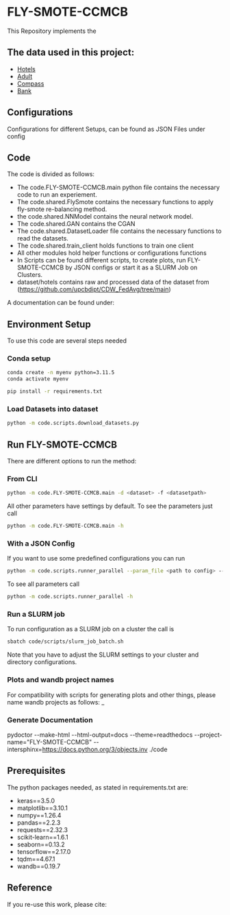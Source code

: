# FLY-SMOTE-CCMCB

This Repository implements the 

## The data used in this project:

* [Hotels](https://github.com/upcbdipt/CDW_FedAvg/tree/main)
* [Adult](https://archive.ics.uci.edu/ml/datasets/adult)
* [Compass](https://www.kaggle.com/datasets/danofer/compass)
* [Bank](https://archive.ics.uci.edu/ml/datasets/bank+marketing)

## Configurations

Configurations for different Setups, can be found as JSON Files under config

## Code

The code is divided as follows:

* The code.FLY-SMOTE-CCMCB.main python file contains the necessary code to run an experiement.
* The code.shared.FlySmote contains the necessary functions to apply fly-smote re-balancing method.
* the code.shared.NNModel contains the neural network model.
* The code.shared.GAN contains the CGAN
* The code.shared.DatasetLoader file contains the necessary functions to read the datasets.
* The code.shared.train_client holds functions to train one client
* All other modules hold helper functions or configurations functions
* In Scripts can be found different scripts, to create plots, run FLY-SMOTE-CCMCB by JSON configs or start it as a SLURM Job on Clusters.
* dataset/hotels contains raw and processed data of the dataset from (https://github.com/upcbdipt/CDW_FedAvg/tree/main)

A documentation can be found under: 

## Environment Setup
To use this code are several steps needed

### Conda setup
```bash
conda create -n myenv python=3.11.5
conda activate myenv

pip install -r requirements.txt
```

### Load Datasets into dataset
```bash
python -m code.scripts.download_datasets.py
```

## Run FLY-SMOTE-CCMCB
There are different options to run the method:

### From CLI
```bash
python -m code.FLY-SMOTE-CCMCB.main -d <dataset> -f <datasetpath>
```
All other parameters have settings by default. To see the parameters just call 
```bash
python -m code.FLY-SMOTE-CCMCB.main -h
```

### With a JSON Config
If you want to use some predefined configurations you can run
```bash
python -m code.scripts.runner_parallel --param_file <path to config> --max_workers 3 --num_tasks 5
```
To see all parameters call
```bash
python -m code.scripts.runner_parallel -h
```
### Run a SLURM job
To run configuration as a SLURM job on a cluster the call is
```bash
sbatch code/scripts/slurm_job_batch.sh
```

Note that you have to adjust the SLURM settings to your cluster and directory configurations.
### Plots and wandb project names
For compatibility with scripts for generating plots and other things, please name wandb projects as follows: <dataset>_<some run specification of yours>

### Generate Documentation
pydoctor --make-html --html-output=docs --theme=readthedocs --project-name="FLY-SMOTE-CCMCB" --intersphinx=https://docs.python.org/3/objects.inv ./code

## Prerequisites

The python packages needed, as stated in requirements.txt are:

* keras==3.5.0
* matplotlib==3.10.1
* numpy==1.26.4
* pandas==2.2.3
* requests==2.32.3
* scikit-learn==1.6.1
* seaborn==0.13.2
* tensorflow==2.17.0
* tqdm==4.67.1
* wandb==0.19.7

## Reference

If you re-use this work, please cite:

